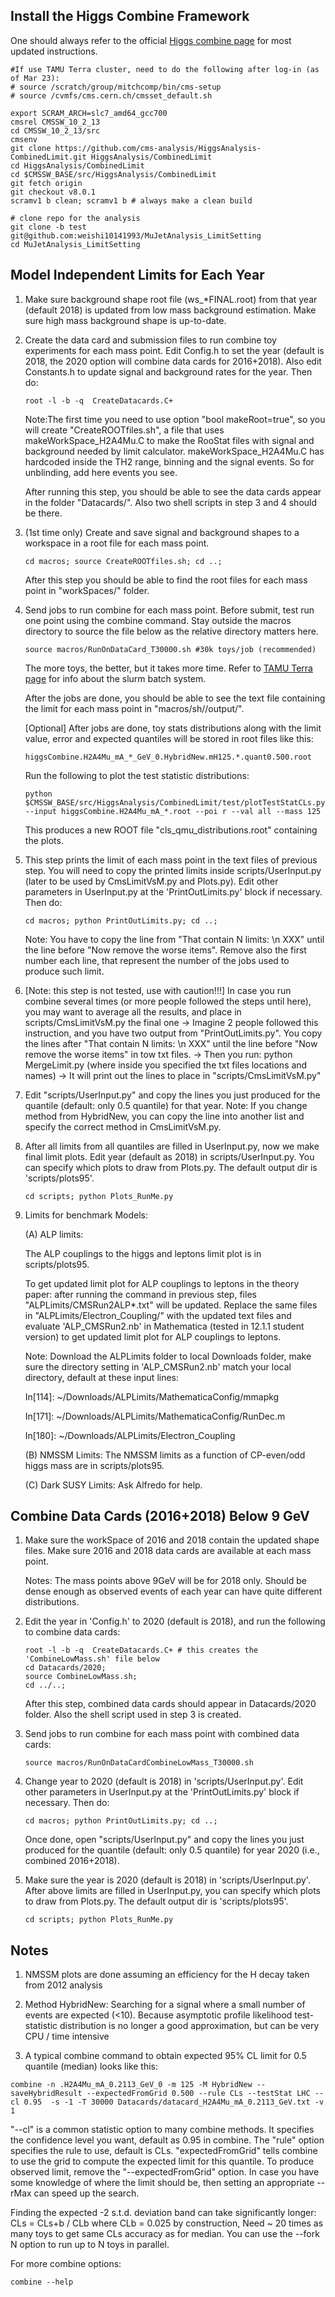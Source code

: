 ## Install the Higgs Combine Framework
One should always refer to the official [Higgs combine page](http://cms-analysis.github.io/HiggsAnalysis-CombinedLimit/) for most updated instructions.
```
#If use TAMU Terra cluster, need to do the following after log-in (as of Mar 23):
# source /scratch/group/mitchcomp/bin/cms-setup
# source /cvmfs/cms.cern.ch/cmsset_default.sh

export SCRAM_ARCH=slc7_amd64_gcc700
cmsrel CMSSW_10_2_13
cd CMSSW_10_2_13/src
cmsenv
git clone https://github.com/cms-analysis/HiggsAnalysis-CombinedLimit.git HiggsAnalysis/CombinedLimit
cd HiggsAnalysis/CombinedLimit
cd $CMSSW_BASE/src/HiggsAnalysis/CombinedLimit
git fetch origin
git checkout v8.0.1
scramv1 b clean; scramv1 b # always make a clean build

# clone repo for the analysis
git clone -b test git@github.com:weishi10141993/MuJetAnalysis_LimitSetting
cd MuJetAnalysis_LimitSetting     
```

##  Model Independent Limits for Each Year
1. Make sure background shape root file (ws_*FINAL.root) from that year (default 2018) is updated from low mass background estimation. Make sure high mass background shape is up-to-date.  

2. Create the data card and submission files to run combine toy experiments for each mass point. Edit Config.h to set the year (default is 2018, the 2020 option will combine data cards for 2016+2018). Also edit Constants.h to update signal and background rates for the year. Then do:

   ```
   root -l -b -q  CreateDatacards.C+
   ```

   Note:The first time you need to use option "bool makeRoot=true", so you will create "CreateROOTfiles.sh", a file that uses makeWorkSpace_H2A4Mu.C to make the RooStat files with signal and background needed by limit calculator. makeWorkSpace_H2A4Mu.C has hardcoded inside the TH2 range, binning and the signal events. So for unblinding, add here events you see.

   After running this step, you should be able to see the data cards appear in the folder "Datacards/<year>". Also two shell scripts in step 3 and 4 should be there.

3. (1st time only) Create and save signal and background shapes to a workspace in a root file for each mass point.

   ```
   cd macros; source CreateROOTfiles.sh; cd ..;
   ```

   After this step you should be able to find the root files for each mass point in "workSpaces/<year>" folder.

4. Send jobs to run combine for each mass point. Before submit, test run one point using the combine command. Stay outside the macros directory to source the file below as the relative directory matters here.

   ```
   source macros/RunOnDataCard_T30000.sh #30k toys/job (recommended)
   ```

   The more toys, the better, but it takes more time. Refer to [TAMU Terra page](https://hprc.tamu.edu/wiki/Terra:Batch_Processing_SLURM) for info about the slurm batch system.

   After the jobs are done, you should be able to see the text file containing the limit for each mass point in "macros/sh/<year>/output/".

   [Optional]
   After jobs are done, toy stats distributions along with the limit value, error and expected quantiles will be stored in root files like this:
   ```
   higgsCombine.H2A4Mu_mA_*_GeV_0.HybridNew.mH125.*.quant0.500.root
   ```

   Run the following to plot the test statistic distributions:
   ```
   python $CMSSW_BASE/src/HiggsAnalysis/CombinedLimit/test/plotTestStatCLs.py --input higgsCombine.H2A4Mu_mA_*.root --poi r --val all --mass 125
   ```
   This produces a new ROOT file "cls_qmu_distributions.root" containing the plots.

5. This step prints the limit of each mass point in the text files of previous step. You will need to copy the printed limits inside scripts/UserInput.py (later to be used by CmsLimitVsM.py and Plots.py). Edit other parameters in UserInput.py at the 'PrintOutLimits.py' block if necessary. Then do:

   ```
   cd macros; python PrintOutLimits.py; cd ..;
   ```

   Note: You have to copy the line from "That contain N limits: \n XXX" until the line before "Now remove the worse items". Remove also the first number each line, that represent the number of the jobs used to produce such limit.   

6. [Note: this step is not tested, use with caution!!!] In case you run combine several times (or more people followed the steps until here), you may want to average all the results, and place in scripts/CmsLimitVsM.py the final one
   -> Imagine 2 people followed this instruction, and you have two output from "PrintOutLimits.py". You copy the lines after "That contain N limits: \n XXX" until the line before "Now remove the worse items" in tow txt files.
   -> Then you run: python MergeLimit.py (where inside you specified the txt files locations and names)
   -> It will print out the lines to place in "scripts/CmsLimitVsM.py"

7. Edit "scripts/UserInput.py" and copy the lines you just produced for the quantile (default: only 0.5 quantile) for that year.
   Note: If you change method from HybridNew, you can copy the line into another list and specify the correct method in CmsLimitVsM.py.    

8. After all limits from all quantiles are filled in UserInput.py, now we make final limit plots. Edit year (default as 2018) in scripts/UserInput.py. You can specify which plots to draw from Plots.py. The default output dir is 'scripts/plots95'.

   ```
   cd scripts; python Plots_RunMe.py
   ```  

9. Limits for benchmark Models:

   (A) ALP limits:

   The ALP couplings to the higgs and leptons limit plot is in scripts/plots95.

   To get updated limit plot for ALP couplings to leptons in the theory paper: after running the command in previous step, files "ALPLimits/CMSRun2ALP*.txt" will be updated. Replace the same files in "ALPLimits/Electron_Coupling/" with the updated text files and evaluate 'ALP_CMSRun2.nb' in Mathematica (tested in 12.1.1 student version) to get updated limit plot for ALP couplings to leptons.

   Note: Download the ALPLimits folder to local Downloads folder, make sure the directory setting in 'ALP_CMSRun2.nb' match your local directory, default at these input lines:

   In[114]: ~/Downloads/ALPLimits/MathematicaConfig/mmapkg

   In[171]: ~/Downloads/ALPLimits/MathematicaConfig/RunDec.m

   In[180]: ~/Downloads/ALPLimits/Electron_Coupling

   (B) NMSSM Limits: The NMSSM limits as a function of CP-even/odd higgs mass are in scripts/plots95.

   (C) Dark SUSY Limits: Ask Alfredo for help.

## Combine Data Cards (2016+2018) Below 9 GeV
1. Make sure the workSpace of 2016 and 2018 contain the updated shape files. Make sure 2016 and 2018 data cards are available at each mass point.

   Notes: The mass points above 9GeV will be for 2018 only. Should be dense enough as observed events of each year can have quite different distributions.

2. Edit the year in 'Config.h' to 2020 (default is 2018), and run the following to combine data cards:

   ```
   root -l -b -q  CreateDatacards.C+ # this creates the 'CombineLowMass.sh' file below
   cd Datacards/2020;
   source CombineLowMass.sh;
   cd ../..;
   ```
   After this step, combined data cards should appear in Datacards/2020 folder. Also the shell script used in step 3 is created.

3. Send jobs to run combine for each mass point with combined data cards:

   ```
   source macros/RunOnDataCardCombineLowMass_T30000.sh
   ```

4. Change year to 2020 (default is 2018) in 'scripts/UserInput.py'. Edit other parameters in UserInput.py at the 'PrintOutLimits.py' block if necessary. Then do:

   ```
   cd macros; python PrintOutLimits.py; cd ..;
   ```
   Once done, open "scripts/UserInput.py" and copy the lines you just produced for the quantile (default: only 0.5 quantile) for year 2020 (i.e., combined 2016+2018).

6. Make sure the year is 2020 (default is 2018) in 'scripts/UserInput.py'. After above limits are filled in UserInput.py, you can specify which plots to draw from Plots.py. The default output dir is 'scripts/plots95'.

   ```
   cd scripts; python Plots_RunMe.py
   ```  


## Notes   
1. NMSSM plots are done assuming an efficiency for the H decay taken from 2012 analysis

2. Method HybridNew: Searching for a signal where a small number of events are expected (<10). Because asymptotic profile likelihood test-statistic distribution is no longer a good approximation, but can be very CPU / time intensive

3. A typical combine command to obtain expected 95% CL limit for 0.5 quantile (median) looks like this:
```
combine -n .H2A4Mu_mA_0.2113_GeV_0 -m 125 -M HybridNew --saveHybridResult --expectedFromGrid 0.500 --rule CLs --testStat LHC --cl 0.95  -s -1 -T 30000 Datacards/datacard_H2A4Mu_mA_0.2113_GeV.txt -v 1
```

"--cl" is a common statistic option to many combine methods. It specifies the confidence level you want, default as 0.95 in combine. The "rule" option specifies the rule to use, default is CLs.
"expectedFromGrid" tells combine to use the grid to compute the expected limit for this quantile. To produce observed limit, remove the "--expectedFromGrid" option.
In case you have some knowledge of where the limit should be, then setting an appropriate --rMax can speed up the search.

Finding the expected -2 s.t.d. deviation band can take significantly longer: CLs = CLs+b / CLb where CLb = 0.025 by construction, Need ~ 20 times as many toys to get same CLs accuracy as for median. You can use the --fork N option to run up to N toys in parallel.

For more combine options:
```
combine --help
```
